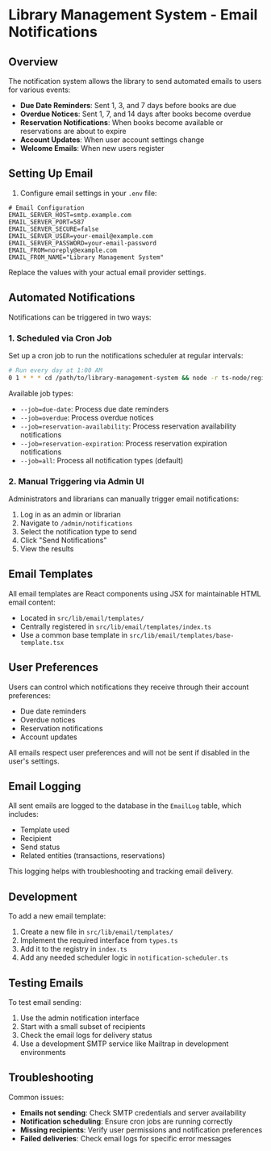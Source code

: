 # Library Management System - Email Notifications

## Overview

The notification system allows the library to send automated emails to users for various events:

- **Due Date Reminders**: Sent 1, 3, and 7 days before books are due
- **Overdue Notices**: Sent 1, 7, and 14 days after books become overdue
- **Reservation Notifications**: When books become available or reservations are about to expire
- **Account Updates**: When user account settings change
- **Welcome Emails**: When new users register

## Setting Up Email

1. Configure email settings in your `.env` file:

```
# Email Configuration
EMAIL_SERVER_HOST=smtp.example.com
EMAIL_SERVER_PORT=587
EMAIL_SERVER_SECURE=false
EMAIL_SERVER_USER=your-email@example.com
EMAIL_SERVER_PASSWORD=your-email-password
EMAIL_FROM=noreply@example.com
EMAIL_FROM_NAME="Library Management System"
```

Replace the values with your actual email provider settings.

## Automated Notifications

Notifications can be triggered in two ways:

### 1. Scheduled via Cron Job

Set up a cron job to run the notifications scheduler at regular intervals:

```bash
# Run every day at 1:00 AM
0 1 * * * cd /path/to/library-management-system && node -r ts-node/register src/lib/email/schedulers/scheduler-runner.ts --job=all
```

Available job types:
- `--job=due-date`: Process due date reminders
- `--job=overdue`: Process overdue notices
- `--job=reservation-availability`: Process reservation availability notifications
- `--job=reservation-expiration`: Process reservation expiration notifications
- `--job=all`: Process all notification types (default)

### 2. Manual Triggering via Admin UI

Administrators and librarians can manually trigger email notifications:

1. Log in as an admin or librarian
2. Navigate to `/admin/notifications`
3. Select the notification type to send
4. Click "Send Notifications"
5. View the results

## Email Templates

All email templates are React components using JSX for maintainable HTML email content:

- Located in `src/lib/email/templates/`
- Centrally registered in `src/lib/email/templates/index.ts`
- Use a common base template in `src/lib/email/templates/base-template.tsx`

## User Preferences

Users can control which notifications they receive through their account preferences:

- Due date reminders
- Overdue notices 
- Reservation notifications
- Account updates

All emails respect user preferences and will not be sent if disabled in the user's settings.

## Email Logging

All sent emails are logged to the database in the `EmailLog` table, which includes:

- Template used
- Recipient
- Send status
- Related entities (transactions, reservations)

This logging helps with troubleshooting and tracking email delivery.

## Development

To add a new email template:

1. Create a new file in `src/lib/email/templates/`
2. Implement the required interface from `types.ts`
3. Add it to the registry in `index.ts`
4. Add any needed scheduler logic in `notification-scheduler.ts`

## Testing Emails

To test email sending:

1. Use the admin notification interface
2. Start with a small subset of recipients
3. Check the email logs for delivery status
4. Use a development SMTP service like Mailtrap in development environments

## Troubleshooting

Common issues:

- **Emails not sending**: Check SMTP credentials and server availability
- **Notification scheduling**: Ensure cron jobs are running correctly
- **Missing recipients**: Verify user permissions and notification preferences
- **Failed deliveries**: Check email logs for specific error messages
